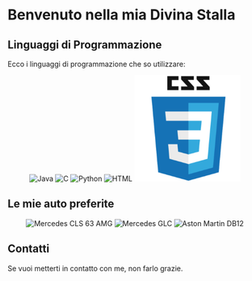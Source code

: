 # Benvenuto nella mia Divina Stalla

## Linguaggi di Programmazione

Ecco i linguaggi di programmazione che so utilizzare:

<div align="center">

<img src="https://cdn.iconscout.com/icon/free/png-256/free-java-logo-icon-download-in-svg-png-gif-file-formats--wordmark-programming-language-pack-logos-icons-1174953.png?f=webp&w=300" width="210" alt="Java"/>  
<img src="https://www.egovaleo.it/wp-content/uploads/2023/10/logo-c.jpg" width="210" alt="C"/>  
<img src="https://files.prepinsta.com/wp-content/uploads/2020/07/python-removebg-preview.webp" width="200" alt="Python"/>  
<img src="https://cdn.pixabay.com/photo/2017/08/05/11/16/logo-2582748_640.png" width="210" alt="HTML"/>  
<img src="https://raw.githubusercontent.com/github/explore/80688e429a7d4ef2fca1e82350fe8e3517d3494d/topics/css/css.png" width="210" alt="CSS"/>

</div>

## Le mie auto preferite

<div align="center">

<img src="https://cdn.motor1.com/images/mgl/nAylQR/s1/mercedes-amg-c-63-s-e-performance-2023-f1-edition.jpg" width="300" alt="Mercedes CLS 63 AMG"/>  
<img src="https://www.autoscout24.it/cms-content-assets/14iaHGmHq9WPT1ICMiutSo-c5f2ecaee9229b73ade40f50b6eda07c-Mercedes_GLC-1100.jpg" width="300" alt="Mercedes GLC"/>
<img src="https://images.ctfassets.net/v7noovwbh2s3/1mTTUmSB1WL0zd5ytirQdx/1da124cf944a931c931c79acc196a4fa/Onyx_Black.png" width="300" alt="Aston Martin DB12"/>

</div>

## Contatti

Se vuoi metterti in contatto con me, non farlo grazie.
